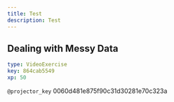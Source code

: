 ```yaml
---
title: Test
description: Test
---
```


## Dealing with Messy Data

```yaml
type: VideoExercise
key: 864cab5549
xp: 50
```

`@projector_key`
0060d481e875f90c31d30281e70c323a
